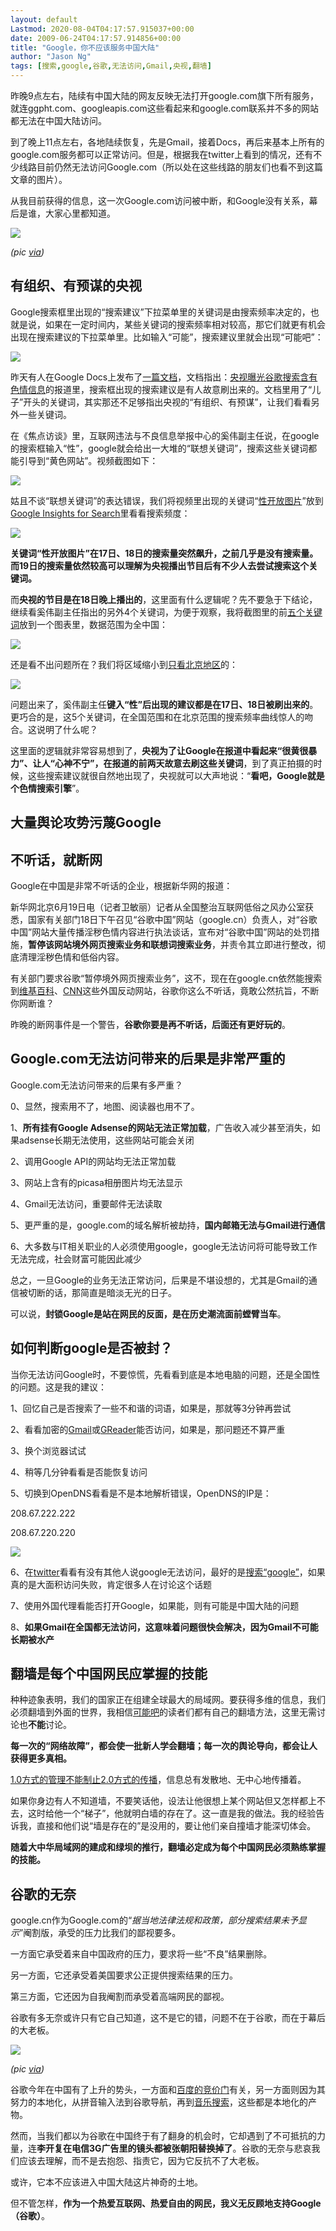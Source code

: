 ```yaml
---
layout: default
Lastmod: 2020-08-04T04:17:57.915037+00:00
date: 2009-06-24T04:17:57.914856+00:00
title: "Google，你不应该服务中国大陆"
author: "Jason Ng"
tags: [搜索,google,谷歌,无法访问,Gmail,央视,翻墙]
---
```


昨晚9点左右，陆续有中国大陆的网友反映无法打开google.com旗下所有服务，就连ggpht.com、googleapis.com这些看起来和google.com联系并不多的网站都无法在中国大陆访问。

到了晚上11点左右，各地陆续恢复，先是Gmail，接着Docs，再后来基本上所有的google.com服务都可以正常访问。但是，根据我在twitter上看到的情况，还有不少线路目前仍然无法访问Google.com（所以处在这些线路的朋友们也看不到这篇文章的图片）。

从我目前获得的信息，这一次Google.com访问被中断，和Google没有关系，幕后是谁，大家心里都知道。

![](https://images.weserv.nl/?url=//lh5.ggpht.com/_RmRZZIr3Kws/SkMmKrbzyjI/AAAAAAAAEWM/2pGooy4GVBE/s800/china.png)

_(pic [via](http://blogofdreams.com/category/volunteer-teacher-china/))_

有组织、有预谋的央视
----------

Google搜索框里出现的“搜索建议”下拉菜单里的关键词是由搜索频率决定的，也就是说，如果在一定时间内，某些关键词的搜索频率相对较高，那它们就更有机会出现在搜索建议的下拉菜单里。比如输入“可能”，搜索建议里就会出现“可能吧”：

![](https://images.weserv.nl/?url=//lh4.ggpht.com/_RmRZZIr3Kws/SkMmPsEyV-I/AAAAAAAAEWg/wTCIggqjwpQ/s800/snap00027.png)

昨天有人在Google Docs上发布了[一篇文档](https://docs.google.com/Doc?id=dfqptrrs_0d2f75sf9)，文档指出：[央视曝光谷歌搜索含有色情信息](http://www.kenengba.com/post/1173.html)的报道里，搜索框出现的搜索建议是有人故意刷出来的。文档里用了“儿子”开头的关键词，其实那还不足够指出央视的“有组织、有预谋”，让我们看看另外一些关键词。

在《焦点访谈》里，互联网违法与不良信息举报中心的奚伟副主任说，在google的搜索框输入“性”，google就会给出一大堆的“联想关键词”，搜索这些关键词都能引导到“黄色网站”。视频截图如下：

![](https://images.weserv.nl/?url=//lh6.ggpht.com/_RmRZZIr3Kws/SkMmK00feHI/AAAAAAAAEWc/ACMRT-sjiG0/s800/snap00026.png)

姑且不谈“联想关键词”的表达错误，我们将视频里出现的关键词“[性开放图片](http://www.google.com/insights/search/#q=%E6%80%A7%E5%BC%80%E6%94%BE%E5%9B%BE%E7%89%87&date=today%201-m&cmpt=q)”放到[Google Insights for Search](http://www.google.com/insights/search)里看看搜索频度：

![](https://images.weserv.nl/?url=//lh6.ggpht.com/_RmRZZIr3Kws/SkMmP_xbw0I/AAAAAAAAEWk/zYkwr0c5L6Y/s800/snap00028.png)

**关键词“性开放图片”在17日、18日的搜索量突然飙升，之前几乎是没有搜索量。而19日的搜索量依然较高可以理解为央视播出节目后有不少人去尝试搜索这个关键词。**

而**央视的节目是在18日晚上播出的**，这里面有什么逻辑呢？先不要急于下结论，继续看奚伟副主任指出的另外4个关键词，为便于观察，我将截图里的前[五个关键词](http://www.google.com/insights/search/#q=%E6%80%A7%E5%BC%80%E6%94%BE%E5%9B%BE%E7%89%87%2C%E6%80%A7%E5%BC%80%E6%94%BE%E5%A5%B3%E5%AD%90%2C%E6%80%A7%E5%BC%80%E6%94%BE%E5%9B%BE%2C%E6%80%A7%E7%94%B5%E5%BD%B1%2C%E6%80%A7%E7%94%B5%E5%BD%B1%E5%9C%A8%E7%BA%BF%E7%9C%8B&geo=CN&date=today%201-m&cmpt=q)放到一个图表里，数据范围为全中国：

![](https://images.weserv.nl/?url=//lh5.ggpht.com/_RmRZZIr3Kws/SkMmK8oG_dI/AAAAAAAAEWY/dzDkgZwZaD4/s800/search_Vol_cn.png)

还是看不出问题所在？我们将区域缩小到[只看北京地区](http://www.google.com/insights/search/#q=%E6%80%A7%E5%BC%80%E6%94%BE%E5%9B%BE%E7%89%87%2C%E6%80%A7%E5%BC%80%E6%94%BE%E5%A5%B3%E5%AD%90%2C%E6%80%A7%E5%BC%80%E6%94%BE%E5%9B%BE%2C%E6%80%A7%E7%94%B5%E5%BD%B1%2C%E6%80%A7%E7%94%B5%E5%BD%B1%E5%9C%A8%E7%BA%BF%E7%9C%8B&geo=CN-11&date=today%201-m&cmpt=q)的：

![](https://images.weserv.nl/?url=//lh5.ggpht.com/_RmRZZIr3Kws/SkMmK2oisGI/AAAAAAAAEWU/v3FpmGFsNAM/s800/search_Vol_bj.png)

问题出来了，奚伟副主任**键入“性”后出现的建议都是在17日、18日被刷出来的**。更巧合的是，这5个关键词，在全国范围和在北京范围的搜索频率曲线惊人的吻合。这说明了什么呢？

这里面的逻辑就非常容易想到了，**央视为了让Google在报道中看起来“很黄很暴力”、让人“心神不宁”，在报道的前两天故意去刷这些关键词**，到了真正拍摄的时候，这些搜索建议就很自然地出现了，央视就可以大声地说：“**看吧，Google就是个色情搜索引擎**”。

大量舆论攻势污蔑Google
--------------

不听话，就断网
-------

Google在中国是非常不听话的企业，根据新华网的报道：

新华网北京6月19日电（记者卫敏丽）记者从全国整治互联网低俗之风办公室获悉，国家有关部门18日下午召见“谷歌中国”网站（google.cn）负责人，对“谷歌中国”网站大量传播淫秽色情内容进行执法谈话，宣布对“谷歌中国”网站的处罚措施，**暂停该网站境外网页搜索业务和联想词搜索业务**，并责令其立即进行整改，彻底清理淫秽色情和低俗内容。

有关部门要求谷歌“暂停境外网页搜索业务”，这不，现在在google.cn依然能搜索到[维基百科](http://zh.wikipedia.org)、[CNN](http://www.cnn.com/)这些外国反动网站，谷歌你这么不听话，竟敢公然抗旨，不断你网断谁？

昨晚的断网事件是一个警告，**谷歌你要是再不听话，后面还有更好玩的**。

Google.com无法访问带来的后果是非常严重的
-------------------------

Google.com无法访问带来的后果有多严重？

0、显然，搜索用不了，地图、阅读器也用不了。

1、**所有挂有Google Adsense的网站无法正常加载**，广告收入减少甚至消失，如果adsense长期无法使用，这些网站可能会关闭

2、调用Google API的网站均无法正常加载

3、网站上含有的picasa相册图片均无法显示

4、Gmail无法访问，重要邮件无法读取

5、更严重的是，google.com的域名解析被劫持，**国内邮箱无法与Gmail进行通信**

6、大多数与IT相关职业的人必须使用google，google无法访问将可能导致工作无法完成，社会财富可能因此减少

总之，一旦Google的业务无法正常访问，后果是不堪设想的，尤其是Gmail的通信被切断的话，那简直是暗淡无光的日子。

可以说，**封锁Google是站在网民的反面，是在历史潮流面前螳臂当车**。

如何判断google是否被封？
---------------

当你无法访问Google时，不要惊慌，先看看到底是本地电脑的问题，还是全国性的问题。这是我的建议：

1、回忆自己是否搜索了一些不和谐的词语，如果是，那就等3分钟再尝试

2、看看加密的[Gmail](https://mail.google.com)或[GReader](https://www.google.com/reader/)能否访问，如果是，那问题还不算严重

3、换个浏览器试试

4、稍等几分钟看看是否能恢复访问

5、切换到OpenDNS看看是不是本地解析错误，OpenDNS的IP是：

208.67.222.222

208.67.220.220

![](https://images.weserv.nl/?url=//lh3.ggpht.com/_RmRZZIr3Kws/SkMmQFvrO-I/AAAAAAAAEWs/iKi1ObdzhQw/s800/snap00034.png)

6、在[twitter](http://www.kenengba.com/post/824.html)看看有没有其他人说google无法访问，最好的是[搜索“google”](https://twitter.com/#search?q=google)，如果真的是大面积访问失败，肯定很多人在讨论这个话题

7、使用外国代理看能否打开Google，如果能，则有可能是中国大陆的问题

8、**如果Gmail在全国都无法访问，这意味着问题很快会解决，因为Gmail不可能长期被水产**

翻墙是每个中国网民应掌握的技能
---------------

种种迹象表明，我们的国家正在组建全球最大的局域网。要获得多维的信息，我们必须翻墙到外面的世界，我相信[可能吧](http://www.kenengba.com)的读者们都有自己的翻墙方法，这里无需讨论也**不能**讨论。

**每一次的“网络故障”，都会使一批新人学会翻墙；每一次的舆论导向，都会让人获得更多真相。**

[1.0方式的管理不能制止2.0方式的传播](http://www.kenengba.com/post/1169.html)，信息总有发散地、无中心地传播着。

如果你身边有人不知道墙，不要笑话他，设法让他很想上某个网站但又怎样都上不去，这时给他一个“梯子”，他就明白墙的存在了。这一直是我的做法。我的经验告诉我，直接和他们说“墙是存在的”是没用的，要让他们亲自撞墙才能深切体会。

**随着大中华局域网的建成和绿坝的推行，翻墙必定成为每个中国网民必须熟练掌握的技能。**

谷歌的无奈
-----

google.cn作为Google.com的“_据当地法律法规和政策，部分搜索结果未予显示_”阉割版，承受的压力比我们的鄙视要多。

一方面它承受着来自中国政府的压力，要求将一些“不良”结果删除。

另一方面，它还承受着美国要求公正提供搜索结果的压力。

第三方面，它还因为自我阉割而承受着高端网民的鄙视。

谷歌有多无奈或许只有它自己知道，这不是它的错，问题不在于谷歌，而在于幕后的大老板。

![](https://images.weserv.nl/?url=//lh5.ggpht.com/_RmRZZIr3Kws/SkMmKg57fOI/AAAAAAAAEWQ/tMFYTUSIv9Y/s800/google-china.png)

_(pic [via](http://www.richswebdesign.com/))_

谷歌今年在中国有了上升的势头，一方面和[百度的竞价门](http://www.kenengba.com/post/558.html)有关，另一方面则因为其努力的本地化，从拼音输入法到谷歌导航，再到[音乐搜索](http://www.kenengba.com/post/495.html)，这些都是本地化的产物。

然而，当我们都以为谷歌在中国终于有了翻身的机会时，它却遇到了不可抵抗的力量，连**李开复在电信3G广告里的镜头都被张朝阳替换掉了**。谷歌的无奈与悲哀我们应该去理解，而不是去抱怨、指责它，因为它反抗不了大老板。

或许，它本不应该进入中国大陆这片神奇的土地。

但不管怎样，**作为一个热爱互联网、热爱自由的网民，我义无反顾地支持Google（谷歌）**。

